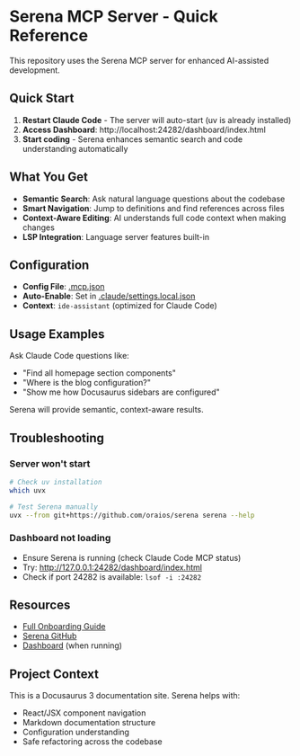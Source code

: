 # Serena MCP Server - Quick Reference

This repository uses the Serena MCP server for enhanced AI-assisted development.

## Quick Start

1. **Restart Claude Code** - The server will auto-start (uv is already installed)
2. **Access Dashboard**: http://localhost:24282/dashboard/index.html
3. **Start coding** - Serena enhances semantic search and code understanding automatically

## What You Get

- **Semantic Search**: Ask natural language questions about the codebase
- **Smart Navigation**: Jump to definitions and find references across files
- **Context-Aware Editing**: AI understands full code context when making changes
- **LSP Integration**: Language server features built-in

## Configuration

- **Config File**: [.mcp.json](.mcp.json)
- **Auto-Enable**: Set in [.claude/settings.local.json](.claude/settings.local.json)
- **Context**: `ide-assistant` (optimized for Claude Code)

## Usage Examples

Ask Claude Code questions like:
- "Find all homepage section components"
- "Where is the blog configuration?"
- "Show me how Docusaurus sidebars are configured"

Serena will provide semantic, context-aware results.

## Troubleshooting

### Server won't start
```bash
# Check uv installation
which uvx

# Test Serena manually
uvx --from git+https://github.com/oraios/serena serena --help
```

### Dashboard not loading
- Ensure Serena is running (check Claude Code MCP status)
- Try: http://127.0.0.1:24282/dashboard/index.html
- Check if port 24282 is available: `lsof -i :24282`

## Resources

- [Full Onboarding Guide](.claude/serena-onboarding.md)
- [Serena GitHub](https://github.com/oraios/serena)
- [Dashboard](http://localhost:24282/dashboard/index.html) (when running)

## Project Context

This is a Docusaurus 3 documentation site. Serena helps with:
- React/JSX component navigation
- Markdown documentation structure
- Configuration understanding
- Safe refactoring across the codebase
